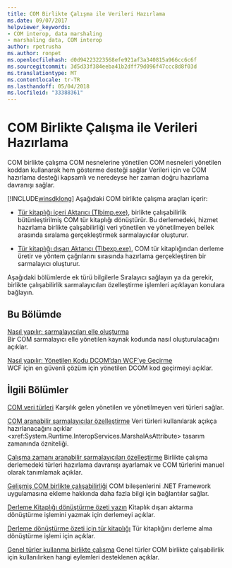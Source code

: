 ```yaml
---
title: COM Birlikte Çalışma ile Verileri Hazırlama
ms.date: 09/07/2017
helpviewer_keywords:
- COM interop, data marshaling
- marshaling data, COM interop
author: rpetrusha
ms.author: ronpet
ms.openlocfilehash: d0d94223223568efe921af3a340815a966cc6c6f
ms.sourcegitcommit: 3d5d33f384eeba41b2dff79d096f47ccc8d8f03d
ms.translationtype: MT
ms.contentlocale: tr-TR
ms.lasthandoff: 05/04/2018
ms.locfileid: "33388361"
---
```

# <a name="marshaling-data-with-com-interop"></a>COM Birlikte Çalışma ile Verileri Hazırlama
COM birlikte çalışma COM nesnelerine yönetilen COM nesneleri yönetilen koddan kullanarak hem gösterme desteği sağlar Verileri için ve COM hazırlama desteği kapsamlı ve neredeyse her zaman doğru hazırlama davranışı sağlar.  
  
 [!INCLUDE[winsdklong](../../../includes/winsdklong-md.md)] Aşağıdaki COM birlikte çalışma araçları içerir:  
  
-   [Tür kitaplığı içeri Aktarıcı (Tlbimp.exe)](../../../docs/framework/tools/tlbimp-exe-type-library-importer.md), birlikte çalışabilirlik bütünleştirilmiş COM tür kitaplığı dönüştürür. Bu derlemedeki, hizmet hazırlama birlikte çalışabilirliği veri yönetilen ve yönetilmeyen bellek arasında sıralama gerçekleştirmek sarmalayıcılar oluşturur.  
  
-   [Tür kitaplığı dışarı Aktarıcı (Tlbexp.exe)](../../../docs/framework/tools/tlbexp-exe-type-library-exporter.md), COM tür kitaplığından derleme üretir ve yöntem çağrılarını sırasında hazırlama gerçekleştiren bir sarmalayıcı oluşturur.  
  
 Aşağıdaki bölümlerde ek türü bilgilerle Sıralayıcı sağlayın ya da gerekir, birlikte çalışabilirlik sarmalayıcıları özelleştirme işlemleri açıklayan konulara bağlayın.  
  
## <a name="in-this-section"></a>Bu Bölümde  
[Nasıl yapılır: sarmalayıcıları elle oluşturma](how-to-create-wrappers-manually.md)   
Bir COM sarmalayıcı elle yönetilen kaynak kodunda nasıl oluşturulacağını açıklar. 
 
 [Nasıl yapılır: Yönetilen Kodu DCOM’dan WCF’ye Geçirme](../../../docs/framework/interop/how-to-migrate-managed-code-dcom-to-wcf.md)  
 WCF için en güvenli çözüm için yönetilen DCOM kod geçirmeyi açıklar.  
  
## <a name="related-sections"></a>İlgili Bölümler  
 [COM veri türleri](https://msdn.microsoft.com/library/sak564ww(v=vs.100).aspx)  
 Karşılık gelen yönetilen ve yönetilmeyen veri türleri sağlar.  
  
 [COM aranabilir sarmalayıcılar özelleştirme](https://msdn.microsoft.com/library/3bwc828w(v=vs.100).aspx)  
 Veri türleri kullanılarak açıkça hazırlanacağını açıklar <xref:System.Runtime.InteropServices.MarshalAsAttribute> tasarım zamanında özniteliği.  
  
 [Çalışma zamanı aranabilir sarmalayıcıları özelleştirme](https://msdn.microsoft.com/library/e753eftz(v=vs.100).aspx)  
 Birlikte çalışma derlemedeki türleri hazırlama davranışı ayarlamak ve COM türlerini manuel olarak tanımlamak açıklar.  
  
 [Gelişmiş COM birlikte çalışabilirliği](https://msdn.microsoft.com/library/bd9cdfyx(v=vs.100).aspx)  
 COM bileşenlerini .NET Framework uygulamasına ekleme hakkında daha fazla bilgi için bağlantılar sağlar.  
  
 [Derleme Kitaplığı dönüştürme özeti yazın](https://msdn.microsoft.com/library/xk1120c3(v=vs.100).aspx)  
 Kitaplık dışarı aktarma dönüştürme işlemini yazmak için derlemeyi açıklar.  
  
 [Derleme dönüştürme özeti için tür kitaplığı](https://msdn.microsoft.com/library/k83zzh38(v=vs.100).aspx)  
 Tür kitaplığını derleme alma dönüştürme işlemi için açıklar.  
  
 [Genel türler kullanma birlikte çalışma](https://msdn.microsoft.com/library/ms229590(v=vs.100).aspx)  
 Genel türler COM birlikte çalışabilirlik için kullanılırken hangi eylemleri desteklenen açıklar.

